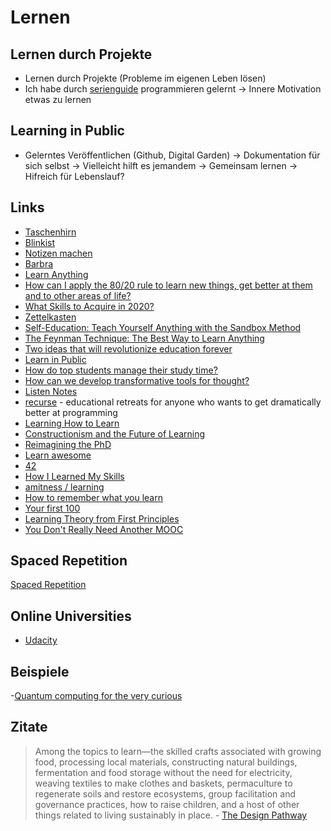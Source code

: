 # Lernen

## Lernen durch Projekte 

- Lernen durch Projekte (Probleme im eigenen Leben lösen)
- Ich habe durch [serienguide](https://www.serienguide.tv) programmieren gelernt
-> Innere Motivation etwas zu lernen 

## Learning in Public

- Gelerntes Veröffentlichen (Github, Digital Garden)
-> Dokumentation für sich selbst
-> Vielleicht hilft es jemandem
-> Gemeinsam lernen
-> Hifreich für Lebenslauf?

## Links

- [Taschenhirn](https://www.taschenhirn.de/)
- [Blinkist](https://www.blinkist.com/de/)
- [Notizen machen](https://www.youtube.com/watch?v=njstk6xlrh0&feature=share)
- [Barbra](https://barbra.io/)
- [Learn Anything](https://docs.learn-anything.xyz/)
- [How can I apply the 80/20 rule to learn new things, get better at them and to other areas of life?](https://www.quora.com/How-can-I-apply-the-80-20-rule-to-learn-new-things-get-better-at-them-and-to-other-areas-of-life)
- [What Skills to Acquire in 2020?](https://news.ycombinator.com/item?id=22235279)
- [Zettelkasten](https://zettelkasten.de/posts/overview/)
- [Self-Education: Teach Yourself Anything with the Sandbox Method](https://www.nateliason.com/blog/self-education)
- [The Feynman Technique: The Best Way to Learn Anything](https://fs.blog/2012/04/feynman-technique/)
- [Two ideas that will revolutionize education forever](https://www.youtube.com/watch?v=P9rpYLOdBdM&t=240s)
- [Learn in Public](https://www.swyx.io/writing/learn-in-public/)
- [How do top students manage their study time?](https://www.quora.com/How-do-top-students-manage-their-study-time/answer/Beno%C3%AEt-Seron-2)
- [How can we develop transformative tools for thought?](https://numinous.productions/ttft/)
- [Listen Notes](https://www.listennotes.com/)
- [recurse](https://www.recurse.com) - educational retreats for anyone who wants to get dramatically better at programming
- [Learning How to Learn](https://max2c.com/learning-how-to-learn/)
- [Constructionism and the Future of Learning](https://taimur.me/posts/constructionism-and-the-future-of-learning/)
- [Reimagining the PhD](https://nadiaeghbal.com/phd)
- [Learn awesome](https://learnawesome.org/)
- [42](https://links.rsapkf.xyz/)
- [How I Learned My Skills](https://jdnoc.com/how-I-learned-my-skills/)
- [amitness / learning ](https://github.com/amitness/learning)
- [How to remember what you learn](https://vasilishynkarenka.com/learning/)
- [Your first 100](https://www.mrdbourke.com/your-first-100/)
- [Learning Theory from First Principles](https://www.di.ens.fr/~fbach/learning_theory_class/)
- [You Don't Really Need Another MOOC](https://eugeneyan.com/writing/you-dont-need-another-mooc/)

## Spaced Repetition

[Spaced Repetition](https://www.gwern.net/Spaced-repetition)

## Online Universities

- [Udacity](https://www.udacity.com)

## Beispiele

-[Quantum computing for the very curious](https://quantum.country/qcvc)

## Zitate

> Among the topics to learn—the skilled crafts associated with growing food, processing local materials, constructing natural buildings, fermentation and food storage without the need for electricity, weaving textiles to make clothes and baskets, permaculture to regenerate soils and restore ecosystems, group facilitation and governance practices, how to raise children, and a host of other things related to living sustainably in place. - [The Design Pathway](https://earth-regenerators.mn.co/posts/the-design-pathway-chapter-16)
